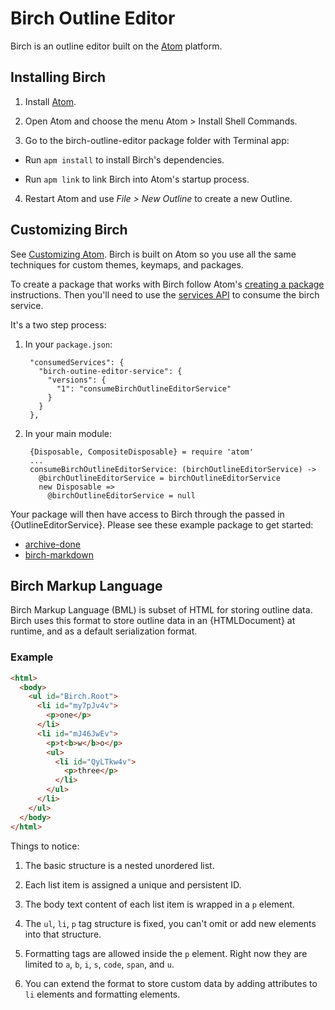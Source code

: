 # Birch Outline Editor

Birch is an outline editor built on the [Atom](http://atom.io) platform.

## Installing Birch

1. Install [Atom](https://atom.io/).

2. Open Atom and choose the menu Atom > Install Shell Commands.

3. Go to the birch-outline-editor package folder with Terminal app:

  - Run `apm install` to install Birch's dependencies.

  - Run `apm link` to link Birch into Atom's startup process.

4. Restart Atom and use _File > New Outline_ to create a new Outline.

## Customizing Birch

See [Customizing Atom](https://atom.io/docs/latest/customizing-atom). Birch is built on Atom so you use all the same techniques for custom themes, keymaps, and packages.

To create a package that works with Birch follow Atom's [creating a package](https://atom.io/docs/lastest/creating-a-package) instructions. Then you'll need to use the [services API](https://atom.io/docs/lastest/creating-a-package#interacting-with-other-packages-via-services) to consume the birch service.

It's a two step process:

1. In your `package.json`:

        "consumedServices": {
          "birch-outine-editor-service": {
            "versions": {
              "1": "consumeBirchOutlineEditorService"
            }
          }
        },

2. In your main module:

        {Disposable, CompositeDisposable} = require 'atom'
        ...
        consumeBirchOutlineEditorService: (birchOutlineEditorService) ->
          @birchOutlineEditorService = birchOutlineEditorService
          new Disposable =>
            @birchOutlineEditorService = null

Your package will then have access to Birch through the passed in {OutlineEditorService}. Please see these example package to get started:

- [archive-done](https://github.com/FoldingText/archive-done)
- [birch-markdown](https://github.com/FoldingText/birch-markdown)

## Birch Markup Language

Birch Markup Language (BML) is subset of HTML for storing outline data. Birch uses this format to store outline data in an {HTMLDocument} at runtime, and as a default serialization format.

### Example

```html
<html>
  <body>
    <ul id="Birch.Root">
      <li id="my7pJv4v">
        <p>one</p>
      </li>
      <li id="mJ46JwEv">
        <p>t<b>w</b>o</p>
        <ul>
          <li id="QyLTkw4v">
            <p>three</p>
          </li>
        </ul>
      </li>
    </ul>
  </body>
</html>
```

Things to notice:

1. The basic structure is a nested unordered list.

2. Each list item is assigned a unique and persistent ID.

3. The body text content of each list item is wrapped in a `p` element.

4. The `ul`, `li`, `p` tag structure is fixed, you can't omit or add new elements into that structure.

5. Formatting tags are allowed inside the `p` element. Right now they are limited to `a`, `b`, `i`, `s`, `code`, `span`, and `u`.

6. You can extend the format to store custom data by adding attributes to `li` elements and formatting elements.